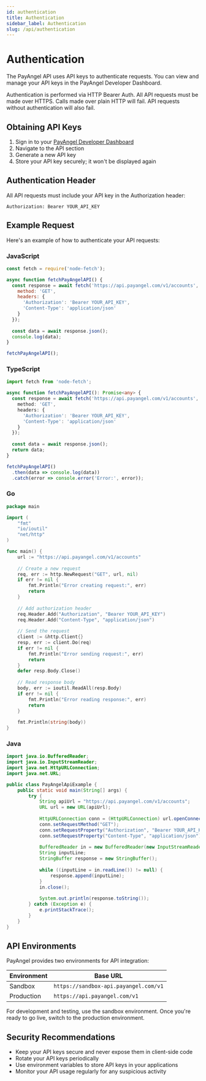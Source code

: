 ```yaml
---
id: authentication
title: Authentication
sidebar_label: Authentication
slug: /api/authentication
---
```


# Authentication

The PayAngel API uses API keys to authenticate requests. You can view and manage your API keys in the PayAngel Developer Dashboard.

Authentication is performed via HTTP Bearer Auth. All API requests must be made over HTTPS. Calls made over plain HTTP will fail. API requests without authentication will also fail.

## Obtaining API Keys

1. Sign in to your [PayAngel Developer Dashboard](https://dashboard.payangel.com)
2. Navigate to the API section
3. Generate a new API key
4. Store your API key securely; it won't be displayed again

## Authentication Header

All API requests must include your API key in the Authorization header:

```
Authorization: Bearer YOUR_API_KEY
```

## Example Request

Here's an example of how to authenticate your API requests:

### JavaScript

```javascript
const fetch = require('node-fetch');

async function fetchPayAngelAPI() {
  const response = await fetch('https://api.payangel.com/v1/accounts', {
    method: 'GET',
    headers: {
      'Authorization': 'Bearer YOUR_API_KEY',
      'Content-Type': 'application/json'
    }
  });
  
  const data = await response.json();
  console.log(data);
}

fetchPayAngelAPI();
```

### TypeScript

```typescript
import fetch from 'node-fetch';

async function fetchPayAngelAPI(): Promise<any> {
  const response = await fetch('https://api.payangel.com/v1/accounts', {
    method: 'GET',
    headers: {
      'Authorization': 'Bearer YOUR_API_KEY',
      'Content-Type': 'application/json'
    }
  });
  
  const data = await response.json();
  return data;
}

fetchPayAngelAPI()
  .then(data => console.log(data))
  .catch(error => console.error('Error:', error));
```

### Go

```go
package main

import (
	"fmt"
	"io/ioutil"
	"net/http"
)

func main() {
	url := "https://api.payangel.com/v1/accounts"
	
	// Create a new request
	req, err := http.NewRequest("GET", url, nil)
	if err != nil {
		fmt.Println("Error creating request:", err)
		return
	}
	
	// Add authorization header
	req.Header.Add("Authorization", "Bearer YOUR_API_KEY")
	req.Header.Add("Content-Type", "application/json")
	
	// Send the request
	client := &http.Client{}
	resp, err := client.Do(req)
	if err != nil {
		fmt.Println("Error sending request:", err)
		return
	}
	defer resp.Body.Close()
	
	// Read response body
	body, err := ioutil.ReadAll(resp.Body)
	if err != nil {
		fmt.Println("Error reading response:", err)
		return
	}
	
	fmt.Println(string(body))
}
```

### Java

```java
import java.io.BufferedReader;
import java.io.InputStreamReader;
import java.net.HttpURLConnection;
import java.net.URL;

public class PayAngelApiExample {
    public static void main(String[] args) {
        try {
            String apiUrl = "https://api.payangel.com/v1/accounts";
            URL url = new URL(apiUrl);
            
            HttpURLConnection conn = (HttpURLConnection) url.openConnection();
            conn.setRequestMethod("GET");
            conn.setRequestProperty("Authorization", "Bearer YOUR_API_KEY");
            conn.setRequestProperty("Content-Type", "application/json");
            
            BufferedReader in = new BufferedReader(new InputStreamReader(conn.getInputStream()));
            String inputLine;
            StringBuffer response = new StringBuffer();
            
            while ((inputLine = in.readLine()) != null) {
                response.append(inputLine);
            }
            in.close();
            
            System.out.println(response.toString());
        } catch (Exception e) {
            e.printStackTrace();
        }
    }
}
```

## API Environments

PayAngel provides two environments for API integration:

| Environment | Base URL |
|-------------|----------|
| Sandbox | `https://sandbox-api.payangel.com/v1` |
| Production | `https://api.payangel.com/v1` |

For development and testing, use the sandbox environment. Once you're ready to go live, switch to the production environment.

## Security Recommendations

- Keep your API keys secure and never expose them in client-side code
- Rotate your API keys periodically
- Use environment variables to store API keys in your applications
- Monitor your API usage regularly for any suspicious activity